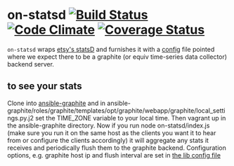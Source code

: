 # on-statsd [![Build Status](https://travis-ci.org/RackHD/on-statsd.svg?branch=master)](https://travis-ci.org/RackHD/on-statsd) [![Code Climate](https://codeclimate.com/github/RackHD/on-statsd/badges/gpa.svg)](https://codeclimate.com/github/RackHD/on-statsd) [![Coverage Status](https://coveralls.io/repos/RackHD/on-statsd/badge.svg?branch=master&service=github)](https://coveralls.io/github/RackHD/on-statsd?branch=master)


`on-statsd` wraps [etsy's statsD](https://github.com/etsy/statsd) and
furnishes it with a [config](./lib/config) file pointed where we expect
there to be a graphite (or equiv time-series data collector) backend
server.


to see your stats
-----------------
Clone into [ansible-graphite](https://github.com/dmichel1/ansible-graphite) and in
ansible-graphite/roles/graphite/templates/opt/graphite/webapp/graphite/local_settings.py.j2
set the TIME_ZONE variable to your local time. Then vagrant up in the ansible-graphite
directory. Now if you run node on-statsd/index.js (make sure you run it on the same
host as the clients you want it to hear from or configure the clients accordingly) it will
aggregate any stats it receives and periodically flush them to the graphite backend.
Configuration options, e.g. graphite host ip and flush interval
are set in [the lib config file](./lib/config.js)

